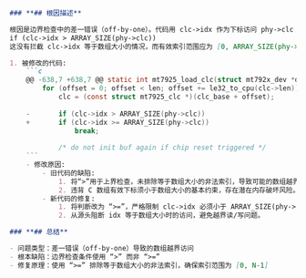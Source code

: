 ```markdown
### **## 根因描述**

根因是边界检查中的差一错误（off-by-one）。代码用 clc->idx 作为下标访问 phy->clc 数组，但旧判断条件使用了 “>”：
if (clc->idx > ARRAY_SIZE(phy->clc))
这没有拦截 clc->idx 等于数组大小的情况，而有效索引范围应为 [0, ARRAY_SIZE(phy->clc) - 1]。当 clc->idx 恰好等于数组大小时会被误判为合法，随后对 phy->clc[clc->idx] 的访问将产生越界读/写风险。

1. 被修改的代码:
    ```c
    @@ -638,7 +638,7 @@ static int mt7925_load_clc(struct mt792x_dev *dev, const char *fw_name)
     	for (offset = 0; offset < len; offset += le32_to_cpu(clc->len)) {
     		clc = (const struct mt7925_clc *)(clc_base + offset);
     
    -		if (clc->idx > ARRAY_SIZE(phy->clc))
    +		if (clc->idx >= ARRAY_SIZE(phy->clc))
     			break;
     
     		/* do not init buf again if chip reset triggered */
    ```
    - 修改原因:
        - 旧代码的缺陷:
            1. 将“>”用于上界检查，未排除等于数组大小的非法索引，导致可能的数组越界读/写。
            2. 违背 C 数组有效下标须小于数组大小的基本约束，存在潜在内存破坏风险。
        - 新代码的修复:
            1. 将判断改为 “>=”，严格限制 clc->idx 必须小于 ARRAY_SIZE(phy->clc)。
            2. 从源头阻断 idx 等于数组大小时的访问，避免越界读/写问题。

### **## 总结**

- 问题类型：差一错误（off-by-one）导致的数组越界访问
- 根本缺陷：边界检查条件使用 “>” 而非 “>=”
- 修复原理：使用 “>=” 排除等于数组大小的非法索引，确保索引范围为 [0, N-1]
```
